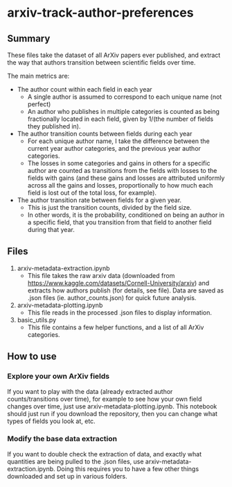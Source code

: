 # arxiv-track-author-preferences 

 
## Summary 
These files take the dataset of all ArXiv papers ever published, and
extract the way that authors transition between scientific fields over time.

The main metrics are:
- The author count within each field in each year 
  - A single author is assumed to correspond to each unique name (not perfect)
  - An author who publishes in multiple categories is counted as being fractionally located in each field,
  given by 1/(the number of fields they published in).
- The author transition counts between fields during each year
  - For each unique author name, I take the difference between the current year author categories, and the
  previous year author categories.
  - The losses in some categories and gains in others for a specific author are counted as transitions from
  the fields with losses to the fields with gains (and these gains and losses are attributed uniformly 
  across all the gains and losses, proportionally to how much each field is lost out of the total loss, for example).
- The author transition rate between fields for a given year.
  - This is just the transition counts, divided by the field size.
  - In other words, it is the probability, conditioned on being an author in a specific field, that you transition
  from that field to another field during that year.

## Files

1. arxiv-metadata-extraction.ipynb 
   - This file takes the raw arxiv data 
   (downloaded from https://www.kaggle.com/datasets/Cornell-University/arxiv)
   and extracts how authors publish (for details, see file). 
   Data are saved as .json files (ie. author_counts.json) for quick future analysis.
2. arxiv-metadata-plotting.ipynb 
   - This file reads in the processed .json files to display information. 
3. basic_utils.py 
   - This file contains a few helper functions, and a list of all ArXiv categories.

## How to use

### Explore your own ArXiv fields
If you want to play with the data (already extracted author counts/transitions over time), 
for example to see how your own field changes over time, just use arxiv-metadata-plotting.ipynb. 
This notebook should just run if you download the repository, then you can change what types of fields you look at, etc.


### Modify the base data extraction
If you want to double check the extraction of data, and exactly what quantities are being pulled
to the .json files, use arxiv-metadata-extraction.ipynb.
Doing this requires you to have a few other things downloaded and set up in various folders.
